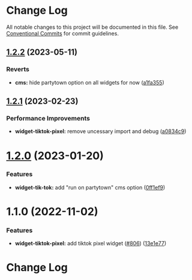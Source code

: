 # Change Log

All notable changes to this project will be documented in this file.
See [Conventional Commits](https://conventionalcommits.org) for commit guidelines.

## [1.2.2](https://github.com/ecomplus/storefront/compare/@ecomplus/widget-tiktok-pixel@1.2.1...@ecomplus/widget-tiktok-pixel@1.2.2) (2023-05-11)

### Reverts

- **cms:** hide partytown option on all widgets for now ([a1fa355](https://github.com/ecomplus/storefront/commit/a1fa355bc29e5cc37b663907f0cfdbc76df472b8))

## [1.2.1](https://github.com/ecomplus/storefront/compare/@ecomplus/widget-tiktok-pixel@1.2.0...@ecomplus/widget-tiktok-pixel@1.2.1) (2023-02-23)

### Performance Improvements

- **widget-tiktok-pixel:** remove uncessary import and debug ([a0834c9](https://github.com/ecomplus/storefront/commit/a0834c9d728fa6ed9945e8747ee933cf2955b3ba))

# [1.2.0](https://github.com/ecomplus/storefront/compare/@ecomplus/widget-tiktok-pixel@1.1.0...@ecomplus/widget-tiktok-pixel@1.2.0) (2023-01-20)

### Features

- **widget-tik-tok:** add "run on partytown" cms option ([0ff1ef9](https://github.com/ecomplus/storefront/commit/0ff1ef9d932a7ae92f205f69ee8efc7d3b055d25))

# 1.1.0 (2022-11-02)

### Features

- **widget-tiktok-pixel:** add tiktok pixel widget ([#806](https://github.com/ecomplus/storefront/issues/806)) ([13e1e77](https://github.com/ecomplus/storefront/commit/13e1e77a745c69033a3c3176e7f34e225db2d313))

# Change Log

